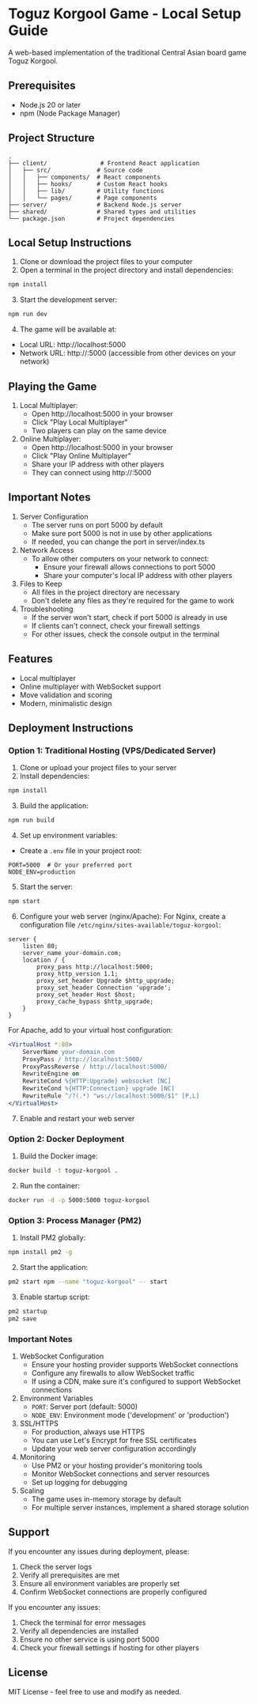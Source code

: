 # Toguz Korgool Game - Local Setup Guide

A web-based implementation of the traditional Central Asian board game Toguz Korgool.

## Prerequisites
- Node.js 20 or later
- npm (Node Package Manager)

## Project Structure
```
.
├── client/               # Frontend React application
│   ├── src/             # Source code
│   │   ├── components/  # React components
│   │   ├── hooks/       # Custom React hooks
│   │   ├── lib/         # Utility functions
│   │   └── pages/       # Page components
├── server/              # Backend Node.js server
├── shared/              # Shared types and utilities
└── package.json         # Project dependencies
```

## Local Setup Instructions
1. Clone or download the project files to your computer
2. Open a terminal in the project directory and install dependencies:
```bash
npm install
```
3. Start the development server:
```bash
npm run dev
```
4. The game will be available at:
- Local URL: http://localhost:5000
- Network URL: http://<your-ip>:5000 (accessible from other devices on your network)

## Playing the Game
1. Local Multiplayer:
   - Open http://localhost:5000 in your browser
   - Click "Play Local Multiplayer"
   - Two players can play on the same device
2. Online Multiplayer:
   - Open http://localhost:5000 in your browser
   - Click "Play Online Multiplayer"
   - Share your IP address with other players
   - They can connect using http://<your-ip>:5000

## Important Notes
1. Server Configuration
   - The server runs on port 5000 by default
   - Make sure port 5000 is not in use by other applications
   - If needed, you can change the port in server/index.ts
2. Network Access
   - To allow other computers on your network to connect:
     - Ensure your firewall allows connections to port 5000
     - Share your computer's local IP address with other players
3. Files to Keep
   - All files in the project directory are necessary
   - Don't delete any files as they're required for the game to work
4. Troubleshooting
   - If the server won't start, check if port 5000 is already in use
   - If clients can't connect, check your firewall settings
   - For other issues, check the console output in the terminal

## Features
- Local multiplayer
- Online multiplayer with WebSocket support
- Move validation and scoring
- Modern, minimalistic design

## Deployment Instructions
### Option 1: Traditional Hosting (VPS/Dedicated Server)
1. Clone or upload your project files to your server
2. Install dependencies:
```bash
npm install
```
3. Build the application:
```bash
npm run build
```
4. Set up environment variables:
- Create a `.env` file in your project root:
```env
PORT=5000  # Or your preferred port
NODE_ENV=production
```
5. Start the server:
```bash
npm start
```
6. Configure your web server (nginx/Apache):
For Nginx, create a configuration file `/etc/nginx/sites-available/toguz-korgool`:
```nginx
server {
    listen 80;
    server_name your-domain.com;
    location / {
        proxy_pass http://localhost:5000;
        proxy_http_version 1.1;
        proxy_set_header Upgrade $http_upgrade;
        proxy_set_header Connection 'upgrade';
        proxy_set_header Host $host;
        proxy_cache_bypass $http_upgrade;
    }
}
```
For Apache, add to your virtual host configuration:
```apache
<VirtualHost *:80>
    ServerName your-domain.com
    ProxyPass / http://localhost:5000/
    ProxyPassReverse / http://localhost:5000/
    RewriteEngine on
    RewriteCond %{HTTP:Upgrade} websocket [NC]
    RewriteCond %{HTTP:Connection} upgrade [NC]
    RewriteRule ^/?(.*) "ws://localhost:5000/$1" [P,L]
</VirtualHost>
```
7. Enable and restart your web server

### Option 2: Docker Deployment
1. Build the Docker image:
```bash
docker build -t toguz-korgool .
```
2. Run the container:
```bash
docker run -d -p 5000:5000 toguz-korgool
```

### Option 3: Process Manager (PM2)
1. Install PM2 globally:
```bash
npm install pm2 -g
```
2. Start the application:
```bash
pm2 start npm --name "toguz-korgool" -- start
```
3. Enable startup script:
```bash
pm2 startup
pm2 save
```

### Important Notes
1. WebSocket Configuration
   - Ensure your hosting provider supports WebSocket connections
   - Configure any firewalls to allow WebSocket traffic
   - If using a CDN, make sure it's configured to support WebSocket connections
2. Environment Variables
   - `PORT`: Server port (default: 5000)
   - `NODE_ENV`: Environment mode ('development' or 'production')
3. SSL/HTTPS
   - For production, always use HTTPS
   - You can use Let's Encrypt for free SSL certificates
   - Update your web server configuration accordingly
4. Monitoring
   - Use PM2 or your hosting provider's monitoring tools
   - Monitor WebSocket connections and server resources
   - Set up logging for debugging
5. Scaling
   - The game uses in-memory storage by default
   - For multiple server instances, implement a shared storage solution

## Support
If you encounter any issues during deployment, please:
1. Check the server logs
2. Verify all prerequisites are met
3. Ensure all environment variables are properly set
4. Confirm WebSocket connections are properly configured

If you encounter any issues:
1. Check the terminal for error messages
2. Verify all dependencies are installed
3. Ensure no other service is using port 5000
4. Check your firewall settings if hosting for other players

## License
MIT License - feel free to use and modify as needed.